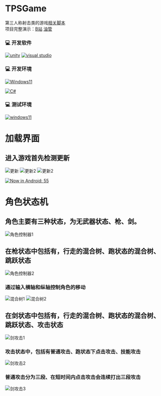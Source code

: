 # TPSGame
第三人称射击类的游戏[相关脚本](https://github.com/dyx77421088/TPSGameScript)  
项目完整演示：[B站](https://www.bilibili.com/video/BV1pC4y157Hw/)  [油管](https://www.youtube.com/watch?v=E__WQx1KlfI)
### 💻 开发软件

[![unity](https://img.shields.io/badge/unity-2021%20-brightgreen?style=flat-square)](https://unity.com/cn)
[![visual studio](https://img.shields.io/badge/Visual%20Studio-2022%20-brightgreen?style=flat-square)](https://visualstudio.microsoft.com/zh-hans/)

### 💻 开发环境

[![Windows11](https://img.shields.io/badge/Windows%2011-4F4F4F?style=flat-square&logo=windows&logoColor=33B4F1&labelColor=4F4F4F)](https://www.microsoft.com/zh-cn/software-download/windows11/)

[![C#](https://img.shields.io/badge/C%23%20-4F4F4F?style=flat-square&logo=csharp&logoColor=A279DD&labelColor=4F4F4F)](https://dotnet.microsoft.com/en-us/languages/csharp)

### 💻 测试环境

[![windows11](https://img.shields.io/badge/Windows%2011-4F4F4F?style=flat-square&logo=windows&logoColor=33B4F1&labelColor=4F4F4F)](https://www.microsoft.com/zh-cn/software-download/windows11/)


# 加载界面
## 进入游戏首先检测更新
![更新](https://github.com/dyx77421088/TPSGame/assets/46596598/e9fe9ba5-8baa-4cf6-8c9e-cffce3d14b95)
![更新2](https://github.com/dyx77421088/TPSGame/assets/46596598/acdb1ee4-ded2-409c-8654-c8fd59766b5c)
![更新2](https://github.com/dyx77421088/TPSGame/assets/46596598/acdb1ee4-ded2-409c-8654-c8fd59766b5c)

[![Now in Android: 55](https://i.ytimg.com/vi/BRjFy6ViTvE/maxresdefault.jpg)](https://youtu.be/BRjFy6ViTvE "加载")
# 角色状态机
## 角色主要有三种状态，为无武器状态、枪、剑。
![角色控制器1](https://github.com/dyx77421088/TPSGame/assets/46596598/3771308f-1b0a-49f1-a406-b862118f703a)
## 在枪状态中包括有，行走的混合树、跑状态的混合树、跳跃状态
![角色控制器2](https://github.com/dyx77421088/TPSGame/assets/46596598/4d05bdf7-14cf-4b13-a85a-0146477edb33)
### 通过输入横轴和纵轴控制角色的移动
![混合树1](https://github.com/dyx77421088/TPSGame/assets/46596598/be59f882-50e6-4087-988e-d8b8f2b0b5fb)  ![混合树2](https://github.com/dyx77421088/TPSGame/assets/46596598/c4bed4ae-926d-4091-85ac-7fad9be05b81)

## 在剑状态中包括有，行走的混合树、跑状态的混合树、跳跃状态、攻击状态
![剑攻击1](https://github.com/dyx77421088/TPSGame/assets/46596598/473b7177-f65d-4fd9-ade5-c3b729807fb6)
### 攻击状态中，包括有普通攻击、跑状态下点击攻击、技能攻击
![剑攻击2](https://github.com/dyx77421088/TPSGame/assets/46596598/a2e1656d-cf7e-428f-a4cf-925ac458f30b)
### 普通攻击分为三段、在短时间内点击攻击会连续打出三段攻击
![剑攻击3](https://github.com/dyx77421088/TPSGame/assets/46596598/f29feb78-3893-41f3-b9bb-09e26c5108a2)

